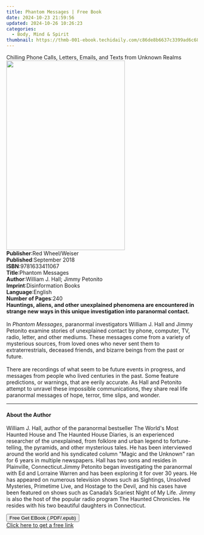 ```yaml
---
title: Phantom Messages | Free Book
date: 2024-10-23 21:59:56
updated: 2024-10-26 10:26:23
categories:
  - Body, Mind & Spirit
thumbnail: https://thmb-001-ebook.techidaily.com/c86de8b6637c3399ad6c6874821add4c7b07ac7039b78a9c05126c6198ce01df.jpg
---
```

<main id="book-container">
  <div class="flex flex-col">
    <div class="book-brief flex-1 py-6 px-4 sm:p-6 md:py-10 md:px-8">
      <!-- brief-->
      <div class="book-brief-main">
        Chilling Phone Calls, Letters, Emails, and Texts from Unknown Realms
      </div>
    </div>
    <div
      class="book-meta-info flex-1 grid gap-4 col-start-1 col-end-3 row-start-1 sm:mb-6 sm:grid-cols-4 lg:gap-6 lg:col-start-2 lg:row-end-6 lg:row-span-6 lg:mb-0"
    >
      <div
        class="book-meta-info-left place-content-center mt-4 p-4 text-sm leading-6 col-start-2 col-span-2 dark:text-slate-400"
      >
        <img
          class="w-full h-500 object-cover rounded-lg sm:h-255 sm:col-span-2 lg:col-span-full"
          src="https://img-001-ebook.techidaily.com/6f3a858abd8802da1ec7d3168e3fa5c39ce217f1117e56879f630457b2bc10d2.jpg"
          alt=""
          width="312"
          height="500"
        />
      </div>
      <div
        class="book-meta-info-right mt-2 col-start-1 row-start-2 col-span-3 self-center"
      >
        <!-- meta data  -->
        <div class="flex flex-col px-4 md:px-8">
          <div class="flex-1">
            <strong>Publisher</strong>:<span class="px-2"
              >Red Wheel/Weiser</span
            >
          </div>
          <div class="flex-1">
            <strong>Published</strong>:<span class="px-2">September 2018</span>
          </div>
          <div class="flex-1">
            <strong>ISBN</strong>:<span class="px-2">9781633411067</span>
          </div>
          <div class="flex-1">
            <strong>Title</strong>:<span class="px-2">Phantom Messages</span>
          </div>
          <div class="flex-1">
            <strong>Author</strong>:<span class="px-2"
              >William J. Hall; Jimmy Petonito</span
            >
          </div>
          <div class="flex-1">
            <strong>Imprint</strong>:<span class="px-2"
              >Disinformation Books</span
            >
          </div>
          <div class="flex-1">
            <strong>Language</strong>:<span class="px-2">English</span>
          </div>
          <div class="flex-1">
            <strong>Number of Pages</strong>:<span class="px-2">240</span>
          </div>
        </div>
      </div>
    </div>
    <div class="book-description flex-1 py-6 px-4 sm:p-6 md:py-10 md:px-8">
      <div class="book-description-main">
        <div accordion-content="" id="description">
          <b
            >Hauntings, aliens, and other unexplained phenomena are encountered
            in strange new ways in this unique investigation into paranormal
            contact.</b
          ><br />
          &nbsp;<br />
          In <i>Phantom Messages</i>, paranormal investigators William J. Hall
          and Jimmy Petonito examine stories of unexplained contact by phone,
          computer, TV, radio, letter, and other mediums. These messages come
          from a variety of mysterious sources, from loved ones who never sent
          them to extraterrestrials, deceased friends, and bizarre beings from
          the past or future.<br />
          &nbsp;<br />
          There are recordings of what seem to be future events in progress, and
          messages from people who lived centuries in the past. Some feature
          predictions, or warnings, that are eerily accurate. As Hall and
          Petonito attempt to unravel these impossible communications, they
          share real life paranormal messages of hope, terror, time slips, and
          wonder.
        </div>
      </div>
    </div>
    <div class="book-excerpts flex-1 py-6 px-4 sm:p-6 md:py-10 md:px-8">
      <!-- excerpts-->
      <div class="book-excerpts-main">
        <hr />
        <h4 class="placeholder placeholder-heading">
          <span>About the Author</span>
        </h4>
        <p>
          William J. Hall, author of the paranormal bestseller The World's Most
          Haunted House and The Haunted House Diaries, is an experienced
          researcher of the unexplained, from folklore and urban legend to
          fortune-telling, the pyramids, and other mysterious tales. He has been
          interviewed around the world and his syndicated column "Magic and the
          Unknown" ran for 6 years in multiple newspapers. Hall has two sons and
          resides in Plainville, Connecticut.Jimmy Petonito began investigating
          the paranormal with Ed and Lorraine Warren and has been exploring it
          for over 30 years. He has appeared on numerous television shows such
          as Sightings, Unsolved Mysteries, Primetime Live, and Hostage to the
          Devil, and his cases have been featured on shows such as Canada’s
          Scariest Night of My Life. Jimmy is also the host of the popular radio
          program The Haunted Chronicles. He resides with his two beautiful
          daughters in Connecticut.
        </p>
      </div>
    </div>
    <div
      class="book-about-author flex-1 py-6 px-4 sm:p-6 md:py-10 md:px-8"
    ></div>
    <div class="book-free-get flex-1 py-6 px-4 sm:p-6 md:py-10 md:px-8">
      <button
        id="btn-free-get"
        class="bg-blue-500 hover:bg-blue-700 text-white font-bold py-2 px-4 rounded"
      >
        Free Get EBook (.PDF/.epub)
      </button>
      <div id="countdown-display" class="px-2 text-lg mt-2"></div>
      <a
        id="free-link"
        class="hidden bg-blue-500 hover:bg-blue-700 text-white font-bold py-2 px-4 rounded"
        href="https://www.ebooks.com/en-us/book/210002086/phantom-messages/william-j-hall/"
        target="_blank"
        >Click here to get a free link</a
      >
    </div>
    <script>
      let countdownTime = 0;
      let countdownInterval = null;
      document
        .getElementById('btn-free-get')
        .addEventListener('click', startCountdown);
      function startCountdown() {
        countdownTime = new Date().getTime() + 60000 * 3;
        countdownInterval = setInterval(updateCountdown, 1000);
        document.getElementById('btn-free-get').disabled = true;
        document
          .getElementById('btn-free-get')
          .classList.add('bg-gray-500', 'cursor-not-allowed');
      }
      function updateCountdown() {
        let currentTime = new Date().getTime();
        let timeLeft = countdownTime - currentTime;
        let secondsLeft = Math.floor(timeLeft / 1000);
        document.getElementById('countdown-display').innerHTML =
          `Remaining time: ${secondsLeft} seconds.`;
        if (secondsLeft <= 0) {
          clearInterval(countdownInterval);
          document.getElementById('btn-free-get').classList.add('hidden');
          document.getElementById('free-link').classList.remove('hidden');
          document.getElementById('countdown-display').innerHTML = '';
        }
      }
    </script>
  </div>
</main>
